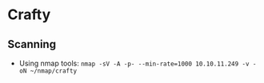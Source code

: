 # Crafty

## Scanning 
- Using nmap tools: `nmap -sV -A -p- --min-rate=1000 10.10.11.249 -v -oN ~/nmap/crafty`

